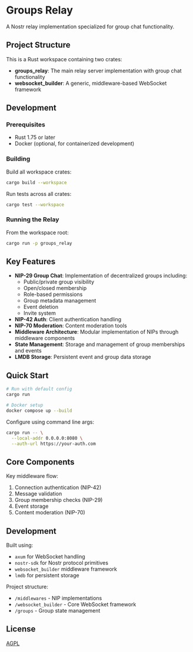 # Groups Relay

A Nostr relay implementation specialized for group chat functionality.

## Project Structure

This is a Rust workspace containing two crates:

- **groups_relay**: The main relay server implementation with group chat functionality
- **websocket_builder**: A generic, middleware-based WebSocket framework

## Development

### Prerequisites

- Rust 1.75 or later
- Docker (optional, for containerized development)

### Building

Build all workspace crates:
```bash
cargo build --workspace
```

Run tests across all crates:
```bash
cargo test --workspace
```

### Running the Relay

From the workspace root:
```bash
cargo run -p groups_relay
```

## Key Features

- **NIP-29 Group Chat**: Implementation of decentralized groups including:
  - Public/private group visibility
  - Open/closed membership
  - Role-based permissions
  - Group metadata management
  - Event deletion
  - Invite system
- **NIP-42 Auth**: Client authentication handling
- **NIP-70 Moderation**: Content moderation tools
- **Middleware Architecture**: Modular implementation of NIPs through middleware components
- **State Management**: Storage and management of group memberships and events
- **LMDB Storage**: Persistent event and group data storage

## Quick Start

```bash
# Run with default config
cargo run

# Docker setup
docker compose up --build
```

Configure using command line args:
```bash
cargo run -- \
  --local-addr 0.0.0.0:8080 \
  --auth-url https://your-auth.com
```

## Core Components

Key middleware flow:
1. Connection authentication (NIP-42)
2. Message validation
3. Group membership checks (NIP-29)
4. Event storage
5. Content moderation (NIP-70)

## Development

Built using:
- `axum` for WebSocket handling
- `nostr-sdk` for Nostr protocol primitives
- `websocket_builder` middleware framework
- `lmdb` for persistent storage

Project structure:
- `/middlewares` - NIP implementations
- `/websocket_builder` - Core WebSocket framework
- `/groups` - Group state management

## License

[AGPL](LICENSE)
